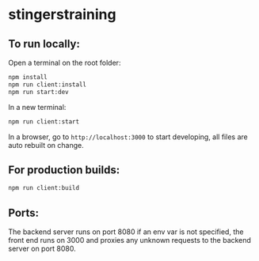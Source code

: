 # stingerstraining

## To run locally:

Open a terminal on the root folder:

``` bash
npm install
npm run client:install
npm run start:dev
```

In a new terminal:
``` bash
npm run client:start
```

In a browser, go to `http://localhost:3000` to start developing, all files are auto rebuilt on change.

## For production builds:

``` bash
npm run client:build
```

## Ports:
The backend server runs on port 8080 if an env var is not specified, the front end runs on 3000 and proxies any unknown requests to the backend server on port 8080.